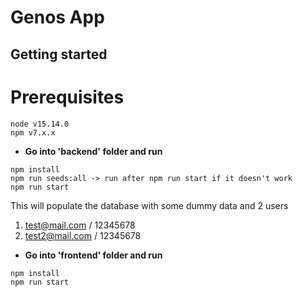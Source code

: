 # Genos App

## Getting started

# Prerequisites
```
node v15.14.0
npm v7.x.x
```

- **Go into 'backend' folder and run**

```
npm install
npm run seeds:all -> run after npm run start if it doesn't work
npm run start
```


This will populate the database with some dummy data and 2 users
1. test@mail.com / 12345678
2. test2@mail.com / 12345678

- **Go into 'frontend' folder and run**

```
npm install
npm run start
```
